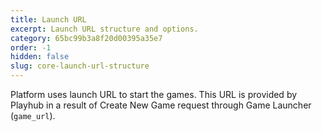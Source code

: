 ```yaml
---
title: Launch URL
excerpt: Launch URL structure and options.
category: 65bc99b3a8f20d00395a35e7
order: -1
hidden: false
slug: core-launch-url-structure
---
```


Platform uses launch URL to start the games. This URL is provided by Playhub in a result of Create New Game request through Game Launcher (`game_url`).  



